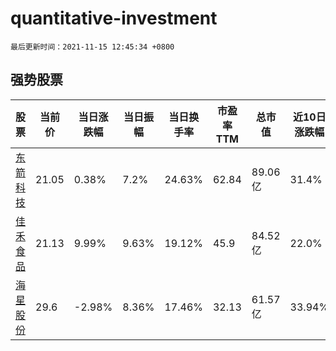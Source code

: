 # quantitative-investment

`最后更新时间：2021-11-15 12:45:34 +0800`

## 强势股票

|股票|当前价|当日涨跌幅|当日振幅|当日换手率|市盈率TTM|总市值|近10日涨跌幅|
|----|----|----|----|----|----|----|----|
|[东箭科技](https://xueqiu.com/S/SZ300978)|21.05|0.38%|7.2%|24.63%|62.84|89.06亿|31.4%|
|[佳禾食品](https://xueqiu.com/S/SH605300)|21.13|9.99%|9.63%|19.12%|45.9|84.52亿|22.0%|
|[海星股份](https://xueqiu.com/S/SH603115)|29.6|-2.98%|8.36%|17.46%|32.13|61.57亿|33.94%|

